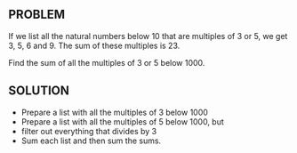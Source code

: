 PROBLEM
-------
If we list all the natural numbers below 10 that are multiples
of 3 or 5, we get 3, 5, 6 and 9. The sum of these multiples is 23.

Find the sum of all the multiples of 3 or 5 below 1000.

SOLUTION
--------
- Prepare a list with all the multiples of 3 below 1000
- Prepare a list with all the multiples of 5 below 1000, but
- filter out everything that divides by 3
- Sum each list and then sum the sums.
